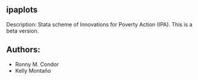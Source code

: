 ## ipaplots

Description: Stata scheme of Innovations for Poverty Action (IPA). This is a beta version.

## Authors:
* Ronny M. Condor
* Kelly Montaño
 
